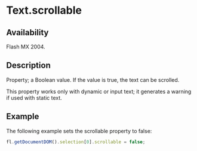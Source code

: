 # Text.scrollable

## Availability

Flash MX 2004.

## Description

Property; a Boolean value. If the value is true, the text can be scrolled.

This property works only with dynamic or input text; it generates a warning if used with static text.

## Example

The following example sets the scrollable property to false:

```javascript
fl.getDocumentDOM().selection[0].scrollable = false;
```
